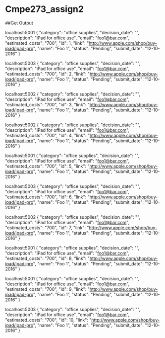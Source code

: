 # Cmpe273_assign2

##Get Output

localhost:5001
{
  "category": "office supplies", 
  "decision_date": "", 
  "description": "iPad for office use", 
  "email": "foo1@bar.com", 
  "estimated_costs": "700", 
  "id": 1, 
  "link": "http://www.apple.com/shop/buy-ipad/ipad-pro", 
  "name": "Foo 1", 
  "status": "Pending", 
  "submit_date": "12-10-2016"
}

localhost:5003
{
  "category": "office supplies", 
  "decision_date": "", 
  "description": "iPad for office use", 
  "email": "foo1@bar.com", 
  "estimated_costs": "700", 
  "id": 2, 
  "link": "http://www.apple.com/shop/buy-ipad/ipad-pro", 
  "name": "Foo 1", 
  "status": "Pending", 
  "submit_date": "12-10-2016"
}

localhost:5002
{
  "category": "office supplies", 
  "decision_date": "", 
  "description": "iPad for office use", 
  "email": "foo1@bar.com", 
  "estimated_costs": "700", 
  "id": 3, 
  "link": "http://www.apple.com/shop/buy-ipad/ipad-pro", 
  "name": "Foo 1", 
  "status": "Pending", 
  "submit_date": "12-10-2016"
}

localhost:5002
{
  "category": "office supplies", 
  "decision_date": "", 
  "description": "iPad for office use", 
  "email": "foo1@bar.com", 
  "estimated_costs": "700", 
  "id": 4, 
  "link": "http://www.apple.com/shop/buy-ipad/ipad-pro", 
  "name": "Foo 1", 
  "status": "Pending", 
  "submit_date": "12-10-2016"
}

localhost:5001
{
  "category": "office supplies", 
  "decision_date": "", 
  "description": "iPad for office use", 
  "email": "foo1@bar.com", 
  "estimated_costs": "700", 
  "id": 5, 
  "link": "http://www.apple.com/shop/buy-ipad/ipad-pro", 
  "name": "Foo 1", 
  "status": "Pending", 
  "submit_date": "12-10-2016"
}

localhost:5003
{
  "category": "office supplies", 
  "decision_date": "", 
  "description": "iPad for office use", 
  "email": "foo1@bar.com", 
  "estimated_costs": "700", 
  "id": 6, 
  "link": "http://www.apple.com/shop/buy-ipad/ipad-pro", 
  "name": "Foo 1", 
  "status": "Pending", 
  "submit_date": "12-10-2016"
}

localhost:5002
{
  "category": "office supplies", 
  "decision_date": "", 
  "description": "iPad for office use", 
  "email": "foo1@bar.com", 
  "estimated_costs": "700", 
  "id": 7, 
  "link": "http://www.apple.com/shop/buy-ipad/ipad-pro", 
  "name": "Foo 1", 
  "status": "Pending", 
  "submit_date": "12-10-2016"
}

localhost:5001
{
  "category": "office supplies", 
  "decision_date": "", 
  "description": "iPad for office use", 
  "email": "foo1@bar.com", 
  "estimated_costs": "700", 
  "id": 8, 
  "link": "http://www.apple.com/shop/buy-ipad/ipad-pro", 
  "name": "Foo 1", 
  "status": "Pending", 
  "submit_date": "12-10-2016"
}

localhost:5001
{
  "category": "office supplies", 
  "decision_date": "", 
  "description": "iPad for office use", 
  "email": "foo1@bar.com", 
  "estimated_costs": "700", 
  "id": 9, 
  "link": "http://www.apple.com/shop/buy-ipad/ipad-pro", 
  "name": "Foo 1", 
  "status": "Pending", 
  "submit_date": "12-10-2016"
}

localhost:5003
{
  "category": "office supplies", 
  "decision_date": "", 
  "description": "iPad for office use", 
  "email": "foo1@bar.com", 
  "estimated_costs": "700", 
  "id": 10, 
  "link": "http://www.apple.com/shop/buy-ipad/ipad-pro", 
  "name": "Foo 1", 
  "status": "Pending", 
  "submit_date": "12-10-2016"
}